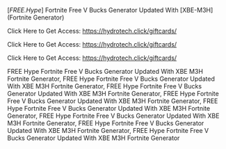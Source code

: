 [*FREE.Hype*] Fortnite Free V Bucks Generator Updated With [XBE-M3H] (Fortnite Generator)

Click Here to Get Access: https://hydrotech.click/giftcards/

Click Here to Get Access: https://hydrotech.click/giftcards/

Click Here to Get Access: https://hydrotech.click/giftcards/

 FREE Hype Fortnite Free V Bucks Generator Updated With XBE M3H Fortnite Generator, FREE Hype Fortnite Free V Bucks Generator Updated With XBE M3H Fortnite Generator, FREE Hype Fortnite Free V Bucks Generator Updated With XBE M3H Fortnite Generator, FREE Hype Fortnite Free V Bucks Generator Updated With XBE M3H Fortnite Generator, FREE Hype Fortnite Free V Bucks Generator Updated With XBE M3H Fortnite Generator, FREE Hype Fortnite Free V Bucks Generator Updated With XBE M3H Fortnite Generator, FREE Hype Fortnite Free V Bucks Generator Updated With XBE M3H Fortnite Generator, FREE Hype Fortnite Free V Bucks Generator Updated With XBE M3H Fortnite Generator
